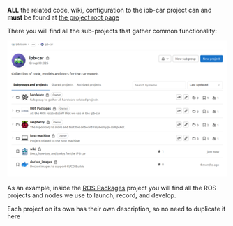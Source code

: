 **ALL** the related code, wiki, configuration to the ipb-car project can and **must** be found at [the project root page](https://gitlab.ipb.uni-bonn.de/ipb-team/robots/ipb-car)

There you will find all the sub-projects that gather common functionality:

![ipb-car-root](uploads/fea0df4ad0219ada0c7f0998a1a3f175/ipb-car-root.png)

As an example, inside the [ROS Packages](https://gitlab.ipb.uni-bonn.de/ipb-team/robots/ipb-car/ros-packages) project you will find all the ROS projects and nodes we use to launch, record, and develop.

Each project on its own has their own description, so no need to duplicate it here
